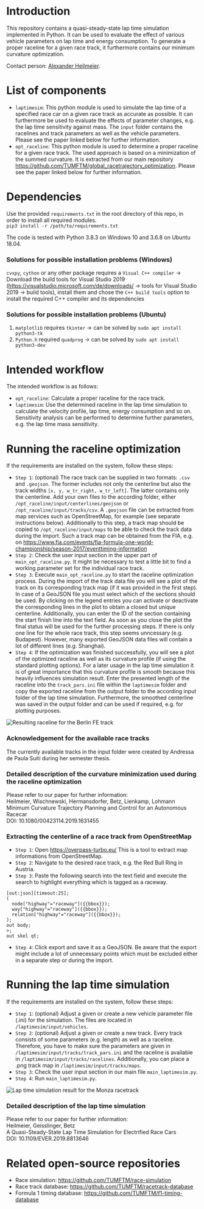 # Introduction
This repository contains a quasi-steady-state lap time simulation implemented in Python. It can be used to evaluate the
effect of various vehicle parameters on lap time and energy consumption. To generate a proper raceline for a given race
track, it furthermore contains our minimum curvature optimization.

Contact person: [Alexander Heilmeier](mailto:alexander.heilmeier@tum.de).

# List of components
* `laptimesim`: This python module is used to simulate the lap time of a specified race car on a given race track as
accurate as possible. It can furthermore be used to evaluate the effects of parameter changes, e.g. the lap time
sensitivity against mass. The `input` folder contains the racelines and track parameters as well as the vehicle
parameters. Please see the paper linked below for further information.
* `opt_raceline`: This python module is used to determine a proper raceline for a given race track. The used approach is
based on a minimization of the summed curvature. It is extracted from our main repository 
https://github.com/TUMFTM/global_racetrajectory_optimization. Please see the paper linked below for further information.

# Dependencies
Use the provided `requirements.txt` in the root directory of this repo, in order to install all required modules.\
`pip3 install -r /path/to/requirements.txt`

The code is tested with Python 3.8.3 on Windows 10 and 3.6.8 on Ubuntu 18.04.

### Solutions for possible installation problems (Windows)
`cvxpy`, `cython` or any other package requires a `Visual C++ compiler` -> Download the build tools for Visual Studio
2019 (https://visualstudio.microsoft.com/de/downloads/ -> tools for Visual Studio 2019 -> build tools), install them and
chose the `C++ build tools` option to install the required C++ compiler and its dependencies

### Solutions for possible installation problems (Ubuntu)
1. `matplotlib` requires `tkinter` -> can be solved by `sudo apt install python3-tk`
2. `Python.h` required `quadprog` -> can be solved by `sudo apt install python3-dev`

# Intended workflow
The intended workflow is as follows:
* `opt_raceline`: Calculate a proper raceline for the race track.
* `laptimesim`: Use the determined raceline in the lap time simulation to calculate the velocity profile, lap time,
energy consumption and so on. Sensitivity analysis can be performed to determine further parameters, e.g. the lap time
mass sensitivity.

# Running the raceline optimization
If the requirements are installed on the system, follow these steps:

* `Step 1`: (optional) The race track can be supplied in two formats: `.csv` and `.geojson`. The former includes not
only the centerline but also the track widths `[x, y, w_tr_right, w_tr_left]`. The latter contains only the centerline.
Add your own files to the according folder, either `/opt_raceline/input/centerlines/geojson` or 
`/opt_raceline/input/tracks/csv`. A `.geojson` file can be extracted from map services such as OpenStreetMap, for
example (see separate instructions below). Additionally to this step, a track map should be copied to
`/opt_raceline/input/maps` to be able to check the track data during the import. Such a track map can be obtained from the
FIA, e.g. on https://www.fia.com/events/fia-formula-one-world-championship/season-2017/eventtiming-information
* `Step 2`: Check the user input section in the upper part of `main_opt_raceline.py`. It might be necessary to test a
little bit to find a working parameter set for the individual race track.
* `Step 3`: Execute `main_opt_raceline.py` to start the raceline optimization process. During the import of the track data
file you will see a plot of the track on its corresponding track map (if it was provided in the first step). In case of
a GeoJSON file you must select which of the sections should be used. By clicking on the legend entries you can activate
or deactivate the corresponding lines in the plot to obtain a closed but unique 
centerline. Additionally, you can enter the ID of the section containing the start finish line into the text field. As
soon as you close the plot the final status will be used for the further processing steps. If there is only one line for
the whole race track, this step seems unncessary (e.g. Budapest). However, many exported GeoJSON data files will contain
a lot of different lines (e.g. Shanghai).
* `Step 4`: If the optimization was finished successfully, you will see a plot of the optimized raceline as well as
its curvature profile (if using the standard plotting options). For a later usage in the lap time simulation it is 
of great importance that this curvature profile is smooth because this heavily influences simulation result. Enter the 
presented length of the raceline into the `track_pars.ini` file within the `laptimesim` folder and copy
the exported raceline from the output folder to the according input folder of the lap time simulation. Furthermore, the
smoothed centerline was saved in the output folder and can be used if required, e.g. for plotting purposes.

![Resulting raceline for the Berlin FE track](opt_raceline/opt_raceline_berlin.png)

### Acknowledgement for the available race tracks
The currently available tracks in the input folder were created by Andressa de Paula Suiti during her semester thesis.

### Detailed description of the curvature minimization used during the raceline optimization
Please refer to our paper for further information:\
Heilmeier, Wischnewski, Hermansdorfer, Betz, Lienkamp, Lohmann\
Minimum Curvature Trajectory Planning and Control for an Autonomous Racecar\
DOI: 10.1080/00423114.2019.1631455

### Extracting the centerline of a race track from OpenStreetMap
* `Step 1`: Open https://overpass-turbo.eu/ This is a tool to extract map informations from OpenStreetMap.
* `Step 2`: Navigate to the desired race track, e.g. the Red Bull Ring in Austria.
* `Step 3`: Paste the following search into the text field and execute the search to highlight everything which is tagged
as a raceway.
<!-- language: lang-none -->
    [out:json][timeout:25];
    (
      node["highway"="raceway"]({{bbox}});
      way["highway"="raceway"]({{bbox}});
      relation["highway"="raceway"]({{bbox}});
    );
    out body;
    >;
    out skel qt;
* `Step 4`: Click export and save it as a GeoJSON. Be aware that the export might include a lot of unnecessary points
which must be excluded either in a separate step or during the import.

# Running the lap time simulation
If the requirements are installed on the system, follow these steps:

* `Step 1`: (optional) Adjust a given or create a new vehicle parameter file (.ini) for the simulation. The files are 
located in `/laptimesim/input/vehicles`.
 * `Step 2`: (optional) Adjust a given or create a new track. Every track consists of some parameters (e.g. length)
  as well as a raceline. Therefore, you have to make sure the parameters are given in 
  `/laptimesim/input/tracks/track_pars.ini` and the raceline is available in `/laptimesim/input/tracks/racelines`.
  Additionally, you can place a .png track map in `/laptimesim/input/tracks/maps`.
* `Step 3`: Check the user input section in our main file `main_laptimesim.py`.
* `Step 4`: Run `main_laptimesim.py`.

![Lap time simulation result for the Monza racetrack](laptimesim/laptimesim_monza.png)

### Detailed description of the lap time simulation
Please refer to our paper for further information:\
Heilmeier, Geisslinger, Betz\
A Quasi-Steady-State Lap Time Simulation for Electrified Race Cars\
DOI: 10.1109/EVER.2019.8813646

# Related open-source repositories
* Race simulation: https://github.com/TUMFTM/race-simulation
* Race track database: https://github.com/TUMFTM/racetrack-database
* Formula 1 timing database: https://github.com/TUMFTM/f1-timing-database
